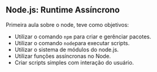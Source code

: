 ## Node.js: Runtime Assíncrono

Primeira aula sobre o node, teve como objetivos:
- Utilizar o comando `npm` para criar e gerênciar pacotes.
- Utilizar o comando `node`para executar scripts.
- Utilizar o sistema de módulos do node.js.
- Utilizar funções assíncronas no Node.
- Criar scripts simples com interação do usuário.
